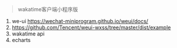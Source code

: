 > wakatime客户端小程序版


1. we-ui https://wechat-miniprogram.github.io/weui/docs/
2. https://github.com/Tencent/weui-wxss/tree/master/dist/example
3. wakatime api
4. echarts
